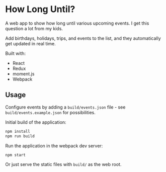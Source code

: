 # How Long Until?

A web app to show how long until various upcoming events. I get this question a lot from my kids.

Add birthdays, holidays, trips, and events to the list, and they automatically get updated in real time.

Built with:

* React
* Redux
* moment.js
* Webpack

## Usage

Configure events by adding a `build/events.json` file - see `build/events.example.json` for possibilities.

Initial build of the application:

```sh
npm install
npm run build
```

Run the application in the webpack dev server:

```sh
npm start
```

Or just serve the static files with `build/` as the web root.